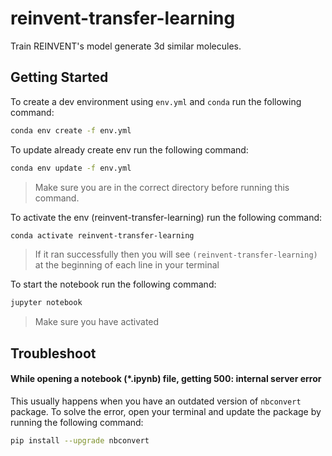 # reinvent-transfer-learning
Train REINVENT's model generate 3d similar molecules.


## Getting Started

To create a dev environment using `env.yml` and `conda` run the following command:

```bash
conda env create -f env.yml
```

To update already create env run the following command:

```bash
conda env update -f env.yml
```

> Make sure you are in the correct directory before running this command. 

To activate the env (reinvent-transfer-learning) run the following command:

```bash
conda activate reinvent-transfer-learning
```

> If it ran successfully then you will see `(reinvent-transfer-learning)` at the beginning of each line in your terminal

To start the notebook run the following command:

```bash
jupyter notebook 
```
> Make sure you have activated  


## Troubleshoot

#### While opening a notebook (*.ipynb) file, getting 500: internal server error

This usually happens when you have an outdated version of `nbconvert` package. To solve the error, open your terminal and update the package by running the following command:

```bash
pip install --upgrade nbconvert
```